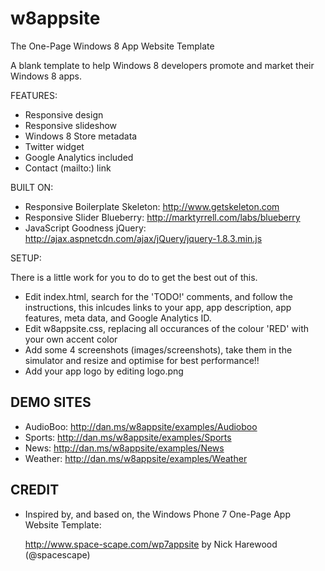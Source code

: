 w8appsite
=========

The One-Page Windows 8 App Website Template

A blank template to help Windows 8 developers promote and market their Windows 8 apps.

FEATURES:

- Responsive design
- Responsive slideshow
- Windows 8 Store metadata
- Twitter widget
- Google Analytics included
- Contact (mailto:) link

BUILT ON:

+ Responsive Boilerplate
  Skeleton: http://www.getskeleton.com
+ Responsive Slider
  Blueberry: http://marktyrrell.com/labs/blueberry
+ JavaScript Goodness
  jQuery: http://ajax.aspnetcdn.com/ajax/jQuery/jquery-1.8.3.min.js

SETUP:

There is a little work for you to do to get the best out of this.

- Edit index.html, search for the 'TODO!' comments, and follow the instructions, this inlcudes links to your app, app description, app features, meta data, and Google Analytics ID. 
- Edit w8appsite.css, replacing all occurances of the colour 'RED' with your own accent color
- Add some 4 screenshots (images/screenshots), take them in the simulator and resize and optimise for best performance!!
- Add your app logo by editing logo.png

 DEMO SITES
-------------------------------------------------------------------------------

+ AudioBoo: 
  http://dan.ms/w8appsite/examples/Audioboo
+ Sports:
  http://dan.ms/w8appsite/examples/Sports
+ News:
  http://dan.ms/w8appsite/examples/News
+ Weather: 
  http://dan.ms/w8appsite/examples/Weather

 CREDIT
-------------------------------------------------------------------------------

+ Inspired by, and based on, the Windows Phone 7 One-Page App Website Template:

  http://www.space-scape.com/wp7appsite 
  by Nick Harewood (@spacescape)


